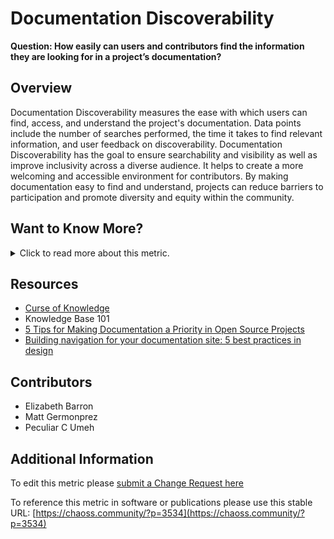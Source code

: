 # Documentation Discoverability 

**Question: How easily can users and contributors find the information they are looking for in a project’s documentation?**

## Overview
Documentation Discoverability measures the ease with which users can find, access, and understand the project's documentation. Data points include the number of searches performed, the time it takes to find relevant information, and user feedback on discoverability.
Documentation Discoverability has the goal to ensure searchability and visibility as well as improve inclusivity across a diverse audience. It helps to create a more welcoming and accessible environment for contributors. By making documentation easy to find and understand, projects can reduce barriers to participation and promote diversity and equity within the community.


## Want to Know More?

<span markdown="1"><details>
<summary>Click to read more about this metric.</summary>

### Data Collection Strategies
Survey project members: <br/> <br/>
Likert scale easy to find - impossible to find regarding the discoverability of documentation such as:
 - Mailing list archived communication
 - Mailing list membership management 
 - Chat channel archived communication
 - Performing code reviews
 - Process of getting code accepted
 - Code of conduct
 - Onboarding newcomers
 - Licensing, trademark
 - Project leadership
 - Project releases
 - Voting process

Multiple-choice checkbox: How do you discover project documentation? 
- Website 
- Repositories 
- Documentation within the software 
- Search engine
- Other

Multiple choice: Did you experience any challenges related to the discoverability of documentation when you started to participate in the project (e.g., language barriers, or structure of documentation)?
Answer options: 
- No challenges
- A few challenges
- Several challenges
- Many challenges
</details></span>


## Resources
- [Curse of Knowledge](https://en.wikipedia.org/wiki/Curse_of_knowledge)
- Knowledge Base 101
- [5 Tips for Making Documentation a Priority in Open Source Projects](https://opensource.com/article/20/8/documentation-open-source-projects) 
- [Building navigation for your documentation site: 5 best practices in design](https://idratherbewriting.com/files/doc-navigation-wtd/design-principles-for-doc-navigation/) 


## Contributors
- Elizabeth Barron
- Matt Germonprez
- Peculiar C Umeh


## Additional Information
To edit this metric please [submit a Change Request here](https://github.com/chaoss/wg-dei/blob/main/focus-areas/project-and-community/documentation-discoverability.md)

To reference this metric in software or publications please use this stable URL: [https://chaoss.community/?p=3534](https://chaoss.community/?p=3534)

<!-- # For groupings in the knowledge base
Context tags: Platform, Governance and Leadership
Keyword tags: findability, searchability, PDF
→ 


